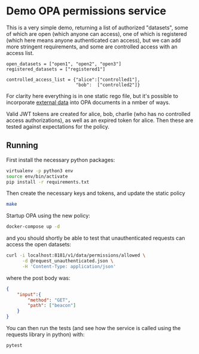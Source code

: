 # Demo OPA permissions service

This is a very simple demo, returning a list of authorized "datasets",
some of which are open (which anyone can access), one of which is registered
(which here means anyone authenticated can access), but we can add more stringent
requirements, and some are controlled access with an access list.

```
open_datasets = ["open1", "open2", "open3"]
registered_datasets = ["registered1"]

controlled_access_list = {"alice":["controlled1"],
                          "bob":  ["controlled2"]}

```

For clarity here everything is in one static rego file, but it's possible to
incorporate [external data](https://www.openpolicyagent.org/docs/latest/external-data/)
into OPA documents in a nmber of ways.

Valid JWT tokens are created for alice, bob, charlie (who has no controlled access
authorizations), as well as an expired token for alice.  Then these are tested
against expectations for the policy.

## Running

First install the necessary python packages:

```bash
virtualenv -p python3 env
source env/bin/activate
pip install -r requirements.txt
```

Then create the necessary keys and tokens, and update
the static policy

```bash
make
```

Startup OPA using the new policy:

```bash
docker-compose up -d
```

and you should shortly be able to test that unauthenticated requests can access
the open datasets:

```bash
curl -i localhost:8181/v1/data/permissions/allowed \
      -d @request_unauthenticated.json \
      -H 'Content-Type: application/json'
```

where the post body was:

```json
{
    "input":{
        "method": "GET",
        "path": ["beacon"]
    }
}
```

You can then run the tests (and see how the service is called using the 
requests library in python) with:
```
pytest
```
